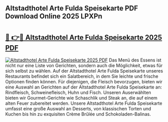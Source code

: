 ## Altstadthotel Arte Fulda Speisekarte PDF Download Online 2025 LPXPn

# <h2><a href="http://gc99etf.nevu.top/?p=Altstadthotel+Arte+Fulda+Speisekarte">🔗 👉🔴 Altstadthotel Arte Fulda Speisekarte 2025 PDF</a></h2>

[![Altstadthotel Arte Fulda Speisekarte 2025 PDF](https://i.imgur.com/dBaPXMq.png)](http://gc99etf.nevu.top/?p=Altstadthotel+Arte+Fulda+Speisekarte)
Das Menü des Essens ist nicht nur eine Liste von Gerichten, sondern auch die Möglichkeit, etwas für sich selbst zu wählen. Auf der Altstadthotel Arte Fulda Speisekarte unseres Restaurants befindet sich ein Salatbereich, in dem Sie leichte und frische Optionen finden können. Für diejenigen, die Fleisch bevorzugen, bieten wir eine Auswahl an Gerichten auf der Altstadthotel Arte Fulda Speisekarte an: Rindfleisch, Schweinefleisch, Huhn und Fisch. Unseren Auserwählten bieten wir Gourmet-Gerichte wie Schaschlik und Steak an, die auf einem alten Feuer zubereitet werden. Unsere Altstadthotel Arte Fulda Speisekarte umfasst eine große Auswahl an Desserts, von klassischen Torten und Kuchen bis hin zu exquisiten Crème Brûlée und Schokoladen-Balinas.
